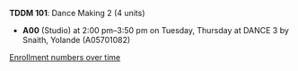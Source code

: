 **TDDM 101**: Dance Making 2 (4 units)

- **A00** (Studio) at 2:00 pm–3:50 pm on Tuesday, Thursday at DANCE 3 by Snaith, Yolande (A05701082)

[Enrollment numbers over time](./TDDM101.tsv)
